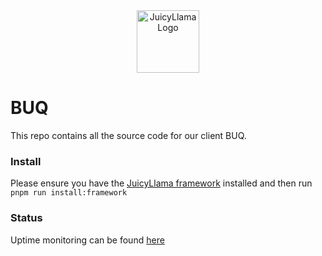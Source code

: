 <div align="center">
  <a href="https://juicyllama.com/" target="_blank">
    <img src="https://juicyllama.com/assets/images/icon.png" width="100" alt="JuicyLlama Logo" />
  </a>
</div>

# BUQ

This repo contains all the source code for our client BUQ.

### Install
Please ensure you have the [JuicyLlama framework](https://docs.juicyllama.com/) installed and then run `pnpm run install:framework`

### Status
Uptime monitoring can be found [here](https://status.sentinel.buquw.com/) 

